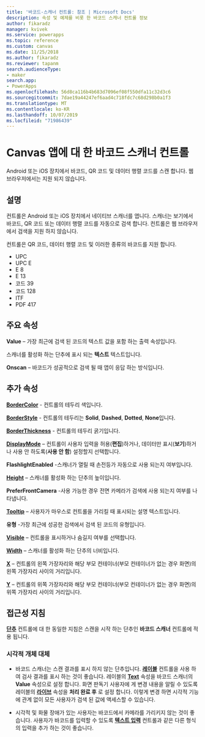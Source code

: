 ```yaml
---
title: '바코드-스캐너 컨트롤: 참조 | Microsoft Docs'
description: 속성 및 예제를 비롯 한 바코드 스캐너 컨트롤 정보
author: fikaradz
manager: kvivek
ms.service: powerapps
ms.topic: reference
ms.custom: canvas
ms.date: 11/25/2018
ms.author: fikaradz
ms.reviewer: tapanm
search.audienceType:
- maker
search.app:
- PowerApps
ms.openlocfilehash: 56d8ca116b4b683d7096ef08f550dfa11c32d3c6
ms.sourcegitcommit: 7dae19a44247ef6aad4c718fdc7c68d298b0a1f3
ms.translationtype: MT
ms.contentlocale: ko-KR
ms.lasthandoff: 10/07/2019
ms.locfileid: "71986439"
---
```

# <a name="barcode-scanner-control-for-canvas-apps"></a>Canvas 앱에 대 한 바코드 스캐너 컨트롤

Android 또는 iOS 장치에서 바코드, QR 코드 및 데이터 행렬 코드를 스캔 합니다. 웹 브라우저에서는 지원 되지 않습니다.

## <a name="description"></a>설명

컨트롤은 Android 또는 iOS 장치에서 네이티브 스캐너를 엽니다. 스캐너는 보기에서 바코드, QR 코드 또는 데이터 행렬 코드를 자동으로 검색 합니다. 컨트롤은 웹 브라우저에서 검색을 지원 하지 않습니다.

컨트롤은 QR 코드, 데이터 행렬 코드 및 이러한 종류의 바코드를 지원 합니다.

- UPC
- UPC E
- E 8
- E 13
- 코드 39
- 코드 128
- ITF
- PDF 417

## <a name="key-properties"></a>주요 속성

**Value** – 가장 최근에 검색 된 코드의 텍스트 값을 포함 하는 출력 속성입니다.

스캐너를 활성화 하는 단추에 표시 되는 **텍스트** 텍스트입니다.

**Onscan** – 바코드가 성공적으로 검색 될 때 앱이 응답 하는 방식입니다.

## <a name="additional-properties"></a>추가 속성

**[BorderColor](properties-color-border.md)** - 컨트롤의 테두리 색입니다.

**[BorderStyle](properties-color-border.md)** - 컨트롤의 테두리는 **Solid**, **Dashed**, **Dotted**, **None**입니다.

**[BorderThickness](properties-color-border.md)** - 컨트롤의 테두리 굵기입니다.

**[DisplayMode](properties-core.md)** – 컨트롤이 사용자 입력을 허용(**편집**)하거나, 데이터만 표시(**보기**)하거나 사용 안 하도록(**사용 안 함**) 설정할지 선택합니다.

**FlashlightEnabled** -스캐너가 열릴 때 손전등가 자동으로 사용 되는지 여부입니다.

**[Height](properties-size-location.md)** – 스캐너를 활성화 하는 단추의 높이입니다.

**PreferFrontCamera** -사용 가능한 경우 전면 카메라가 검색에 사용 되는지 여부를 나타냅니다.

**[Tooltip](properties-core.md)** – 사용자가 마우스로 컨트롤을 가리킬 때 표시되는 설명 텍스트입니다.

**유형** -가장 최근에 성공한 검색에서 검색 된 코드의 유형입니다.

**[Visible](properties-core.md)** – 컨트롤을 표시하거나 숨길지 여부를 선택합니다.

**[Width](properties-size-location.md)** – 스캐너를 활성화 하는 단추의 너비입니다.

**[X](properties-size-location.md)** – 컨트롤의 왼쪽 가장자리와 해당 부모 컨테이너(부모 컨테이너가 없는 경우 화면)의 왼쪽 가장자리 사이의 거리입니다.

**[Y](properties-size-location.md)** – 컨트롤의 위쪽 가장자리와 해당 부모 컨테이너(부모 컨테이너가 없는 경우 화면)의 위쪽 가장자리 사이의 거리입니다.

## <a name="accessibility-guidelines"></a>접근성 지침
**[단추](control-button.md)** 컨트롤에 대 한 동일한 지침은 스캔을 시작 하는 단추인 **바코드 스캐너** 컨트롤에 적용 됩니다.

### <a name="visual-alternatives"></a>시각적 개체 대체
* 바코드 스캐너는 스캔 결과를 표시 하지 않는 단추입니다. **[레이블](control-text-box.md)** 컨트롤을 사용 하 여 검사 결과를 표시 하는 것이 좋습니다. 레이블의 **[Text](properties-core.md)** 속성을 바코드 스캐너의 **Value** 속성으로 설정 합니다. 화면 판독기 사용자에 게 변경 내용을 알릴 수 있도록 레이블의 **[라이브](properties-accessibility.md)** 속성을 **처리 완료 후** 로 설정 합니다. 이렇게 변경 하면 시각적 기능에 관계 없이 모든 사용자가 검색 된 값에 액세스할 수 있습니다.

* 시각적 및 화물 장애가 있는 사용자는 바코드에서 카메라를 가리키지 않는 것이 좋습니다. 사용자가 바코드를 입력할 수 있도록 **[텍스트 입력](control-text-input.md)** 컨트롤과 같은 다른 형식의 입력을 추가 하는 것이 좋습니다.
